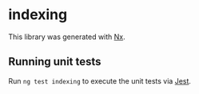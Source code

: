 # indexing

This library was generated with [Nx](https://nx.dev).

## Running unit tests

Run `ng test indexing` to execute the unit tests via [Jest](https://jestjs.io).
